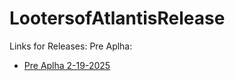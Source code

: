 # LootersofAtlantisRelease

Links for Releases:
Pre Aplha:
*  [Pre Aplha 2-19-2025](https://github.com/bpoletti/LootersOfAtlantisRelease/releases/download/V0.0.2/LootersofAtlantisGame_Build_2_19_25.exe)
